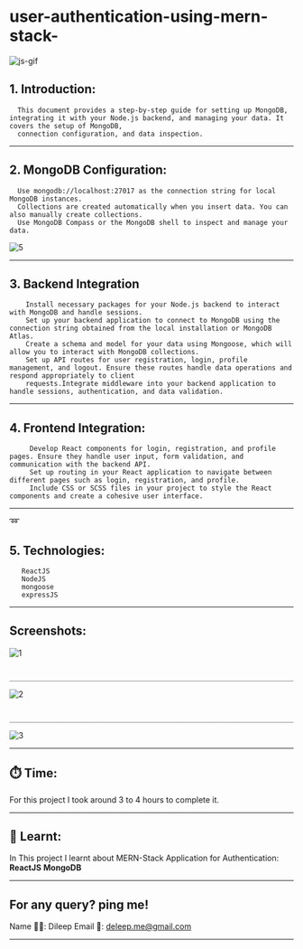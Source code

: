 # user-authentication-using-mern-stack-


![js-gif](https://github.com/user-attachments/assets/1e699762-8ccc-4799-ae04-89906c7cc34b)


## 1. Introduction:
      This document provides a step-by-step guide for setting up MongoDB, integrating it with your Node.js backend, and managing your data. It covers the setup of MongoDB, 
      connection configuration, and data inspection.
__________________________________________________________________________________________________________________________________________________________________________

## 2. MongoDB Configuration:

      Use mongodb://localhost:27017 as the connection string for local MongoDB instances.
      Collections are created automatically when you insert data. You can also manually create collections.
      Use MongoDB Compass or the MongoDB shell to inspect and manage your data.

      
![5](https://github.com/user-attachments/assets/67ca110a-9a92-49d8-8c30-ffca9ce43c6f)

__________________________________________________________________________________________________________________________________________________________________________

## 3. Backend Integration
        Install necessary packages for your Node.js backend to interact with MongoDB and handle sessions.
        Set up your backend application to connect to MongoDB using the connection string obtained from the local installation or MongoDB Atlas.
        Create a schema and model for your data using Mongoose, which will allow you to interact with MongoDB collections.
        Set up API routes for user registration, login, profile management, and logout. Ensure these routes handle data operations and respond appropriately to client 
        requests.Integrate middleware into your backend application to handle sessions, authentication, and data validation.
        

___________________________________________________________________________________________________________________________________________________________________________

## 4. Frontend Integration:
         Develop React components for login, registration, and profile pages. Ensure they handle user input, form validation, and communication with the backend API.
         Set up routing in your React application to navigate between different pages such as login, registration, and profile.
         Include CSS or SCSS files in your project to style the React components and create a cohesive user interface.


____________________________________________________________________________________________________________________________________________________________________________
➿
## 5. Technologies:
       ReactJS
       NodeJS
       mongoose
       expressJS

____________________________________________________________________________________________________________________________________________________________________________
 
 ## Screenshots:
 
 ![1](https://github.com/user-attachments/assets/2900b01b-4516-4d80-9ddd-c539c6aeed4e)


                  _______________________________________________________________________________________________________________



![2](https://github.com/user-attachments/assets/fc9bb86d-2601-4744-9070-67ecbf291364)



                  _______________________________________________________________________________________________________________



![3](https://github.com/user-attachments/assets/5fac7ef5-655c-498a-a2ed-83bd39bc9693)



_______________________________________________________________________________________________________________________________________________________________________

## ⏱️ Time:
For this project I took around 3 to 4 hours to complete it.


______________________________________________________________________________________________________________________________________________________________________

## 🌈 Learnt:

In This project I learnt about MERN-Stack Application for Authentication:
**ReactJS**
**MongoDB**

_____________________________________________________________________________________________________________________________________________________________________

## For any query? ping me!
 Name 👨‍💻: Dileep
 Email 📧: deleep.me@gmail.com


 __________________________________________________________________________________________________________________________________________________________________________

 
